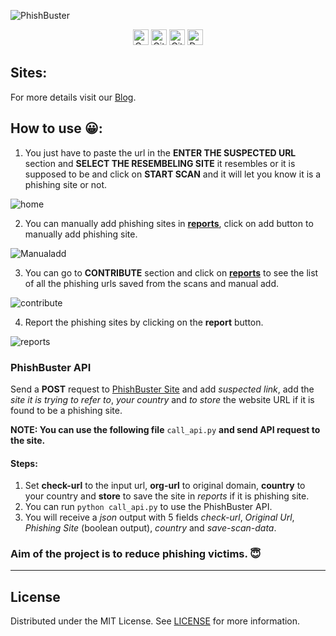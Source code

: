 ![PhishBuster](https://user-images.githubusercontent.com/62838631/125227704-042d3780-e2f1-11eb-8f09-90ecd521f617.png)
<div align='center'>
<a href="https://www.codefactor.io/repository/github/vfxgamer/phishbuster"><img src="https://www.codefactor.io/repository/github/vfxgamer/phishbuster/badge" alt="CodeFactor" height="25"/></a>
<img src="https://img.shields.io/github/languages/code-size/VFXGamer/PhishBuster?style=for-the-badge" alt="GitHub code size in bytes" height="25"/></a>
<img src="https://img.shields.io/github/contributors/VFXGamer/PhishBuster?style=for-the-badge" alt="GitHub contributors" height="25"/></a>
<a href="https://deepsource.io/gh/VFXGamer/PhishBuster/?ref=repository-badge"><img src="https://deepsource.io/gh/VFXGamer/PhishBuster.svg/?label=active+issues&show_trend=true" alt="DeepSource" height="25"/></a>
</div>

## Sites:
For more details visit our [Blog](http://blog.cybervfx.tech/2021/06/phishbuster.html).<br>


## How to use 😀:

1. You just have to paste the url in the **ENTER THE SUSPECTED URL** section and **SELECT THE RESEMBELING SITE** it resembles or it is supposed to be and click on **START SCAN** and it will let you know it is a phishing site or not.

![home](https://user-images.githubusercontent.com/62838631/135703689-ff5cc34a-da02-42b7-8962-bce8abd1db49.jpg)

2. You can manually add phishing sites in [**reports**], click on add button to manually add phishing site.

![Manualadd](https://user-images.githubusercontent.com/62838631/135703691-d20235cc-cf45-4c92-bd1b-03fcf70d39ff.jpg)

3. You can go to **CONTRIBUTE** section and click on [**reports**] to see the list of all the phishing urls saved from the scans and manual add.

![contribute](https://user-images.githubusercontent.com/62838631/120368102-4b59fd00-c32f-11eb-978f-8dbffde01b61.png)

4. Report the phishing sites by clicking on the **report** button.

![reports](https://user-images.githubusercontent.com/62838631/135703692-0698eaa8-4903-4946-87c4-870e3b960f0f.jpg)

### PhishBuster API
Send a **POST** request to [PhishBuster Site](https://phishbuster-web.herokuapp.com/api/) and add *suspected link*, add the *site it is trying to refer to*, *your country* and *to store* the website URL if it is found to be a phishing site.<br>

**NOTE: You can use the following file** `call_api.py` **and send API request to the site.**

#### Steps:
1. Set **check-url** to the input url, **org-url** to original domain, **country** to your country and **store** to save the site in *reports* if it is phishing site.
2. You can run `python call_api.py` to use the PhishBuster API.
3. You will receive a *json* output with 5 fields *check-url*, *Original Url*, *Phishing Site* (boolean output), *country* and *save-scan-data*.

### Aim of the project is to reduce phishing victims. 😇
---
## License

Distributed under the MIT License. See [LICENSE](/LICENSE) for more information.

[**reports**]: https://phishbuster-web.herokuapp.com/reports
